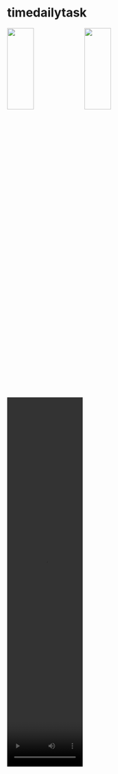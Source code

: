 # timedailytask
<img src="https://github.com/prachis70/timedailytask/assets/149580593/272d41e9-9be1-49a4-9f96-25af83e9f264" height=22% width=35%>
<img src="https://github.com/prachis70/timedailytask/assets/149580593/40d399a8-2db2-4aed-9e79-a52fe537bd39" height=22% width=35%>
<video src="https://github.com/prachis70/timedailytask/assets/149580593/8ae6095d-7c1b-4b9a-ab10-65c818ad8861" height=22% width=35%>



# 1)What is  Asynchronous Programming? 

Asynchronous programming is a programming paradigm that allows tasks or operations to run independently and concurrently, without waiting for each other to complete before moving on to the next task. In traditional synchronous programming, tasks are executed one after another, and the program waits for each task to finish before proceeding to the next one.

# 2) What is Future Class ?

A future (lower case "f") is an instance of the Future (capitalized "F") class. A future represents the result of an asynchronous operation, and can have two states: uncompleted or completed. info Note. Uncompleted is a Dart term referring to the state of a future before it has produced a value.


# 3) What is Duration class & Future.delayed() constructor with Example ?

Duration class:  
The Duration class represents an interval of time in seconds or nanoseconds

future.delay:   
enables you to create a future that runs its computation after a prespecified duration.


## Example:

```bash
import'Dart:io';
void main()
{
    Future.delayed(Duration
    (seconds:2),()
    { 
      print("hello flutter");
    }
    ); print("hello php");
}

```

# 4) What is the Use of the async & await keyword?
async:
You can use the async keyword before a function's body to mark it as asynchronous

await:
allows you to delay the execution of an async function until the awaited Future has finished.

# 5) What is Recursion ? With Example?
Dart Recursion is the method where a function calls itself as its subroutine. 
 ## Example:

```bash

void main()
{var count=15;
Timer.periodic(Duration(seconds: 1), (timer) {
  print(timer.tick);
  count--;
  if(count==0)
  {
    print("Thanks for End");
    timer.cancel();
  }
 }
);
}
```
# 6) What is Timer class with example ?
A countdown timer that can be configured to fire once or repeatedly.

##  Example:

```bash
void main()
{
  
  Timer(

    Duration(seconds: 1),
    () {

    print("hello javaaa");
    },
    );
}

```
# 7)What is Timer.periodic and use with Example?

allows us to schedule future actions and provides us with the control mechanisms to start, cancel, and reset these timers.
## Example
```bash
import 'dart:async';
import 'dart:io';
void main()
{
  print("Hyeeee.....");
  Timer.periodic(Duration(seconds: 1), (timer) {print("hello....");});
}
```
<img src="https://github.com/prachis70/timedailytask/assets/149580593/272d41e9-9be1-49a4-9f96-25af83e9f264" height=22% width=35%>
<img src="https://github.com/prachis70/timedailytask/assets/149580593/40d399a8-2db2-4aed-9e79-a52fe537bd39" height=22% width=35%>
<video src="https://github.com/prachis70/timedailytask/assets/149580593/8ae6095d-7c1b-4b9a-ab10-65c818ad8861" height=22% width=35%>
